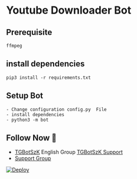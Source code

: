 # Youtube Downloader Bot
## Prerequisite
    ffmpeg
  
    
## install dependencies
    pip3 install -r requirements.txt


## Setup Bot
    - Change configuration config.py  File
    - install dependencies
    - python3 -m bot
    
## Follow Now 🤩
* [TGBotSzK](https://telegram.dog/TGBotSzK) English Group [TGBotSzK Support](https://telegram.dog/TGBotSzKSupport)
* [Support Group](https://telegram.dog/MizoInFoTel1)

[![Deploy](https://www.herokucdn.com/deploy/button.svg)](https://heroku.com/deploy?template=https://github.com/shambhu23/YT-Downloader/tree/master)
